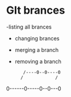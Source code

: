 # GIt brances

-listing all brances

- changing brances

- merging a branch

- removing a branch

         /----0--0----0
        /            /
0------0-----0--0---0